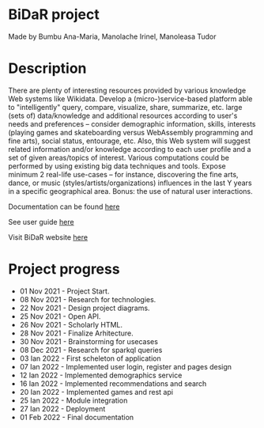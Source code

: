# BiDaR project 
Made by Bumbu Ana-Maria, Manolache Irinel, Manoleasa Tudor

# Description
There are plenty of interesting resources provided by various knowledge Web systems like Wikidata. Develop a (micro-)service-based platform able to "intelligently" query, compare, visualize, share, summarize, etc. large (sets of) data/knowledge and additional resources according to user's needs and preferences – consider demographic information, skills, interests (playing games and skateboarding versus WebAssembly programming and fine arts), social status, entourage, etc. 
Also, this Web system will suggest related information and/or knowledge according to each user profile and a set of given areas/topics of interest. Various computations could be performed by using existing big data techniques and tools. Expose minimum 2 real-life use-cases – for instance, discovering the fine arts, dance, or music (styles/artists/organizations) influences in the last Y years in a specific geographical area. Bonus: the use of natural user interactions.

Documentation can be found [here](https://wad-project-amm-mt-im.github.io/BiDaR/)

See user guide [here](https://github.com/wad-project-amm-mt-im/BiDaR/blob/main/docs/UserGuide/UserGuide.html)

Visit BiDaR website [here](http://bidar-env.eba-9ppmprqt.eu-west-1.elasticbeanstalk.com/)

# Project progress
- 01 Nov 2021 - Project Start.
- 08 Nov 2021 - Research for technologies.
- 22 Nov 2021 - Design project diagrams.
- 25 Nov 2021 - Open API.
- 26 Nov 2021 - Scholarly HTML.
- 28 Nov 2021 - Finalize Arhitecture.
- 30 Nov 2021 - Brainstorming for usecases
- 08 Dec 2021 - Research for sparkql queries
- 03 Ian 2022 - First scheleton of application
- 07 Ian 2022 - Implemented user login, register and pages design
- 12 Ian 2022 - Implemented demographics service
- 16 Ian 2022 - Implemented recommendations and search
- 20 Ian 2022 - Implemented games and rest api
- 25 Ian 2022 - Module integration
- 27 Ian 2022 - Deployment
- 01 Feb 2022 - Final documentation

